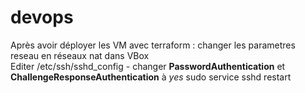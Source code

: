# devops

Après avoir déployer les VM avec terraform : 
changer les parametres reseau en réseaux nat dans VBox  
Editer /etc/ssh/sshd_config - changer **PasswordAuthentication** et **ChallengeResponseAuthentication** à *yes*
sudo service sshd restart
